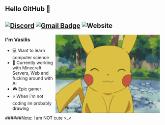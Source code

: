 ## Hello GitHub 👋
[![Discord](https://img.shields.io/badge/Discord-VasInklingGR%231504-%237289DA?label=&logo=discord&logoColor=ffffff&color=7389D8&labelColor=6A7EC2)](https://discord.com)
[![Gmail Badge](https://img.shields.io/badge/-vasilis@thepikachu.ga-c14438?style=flat-square&logo=Gmail&logoColor=white&link=mailto:vasilis@thepikachu.ga)](mailto:vasilis@thepikachu.ga)
![Website](https://img.shields.io/website?down_color=red&down_message=dead&label=My%20website&up_color=green&up_message=online&url=https%3A%2F%2Fvasilis.thepikachu.ga)
---
<img align="right" alt="GIF" src="Cute_Pikachu.gif" />

### I'm Vasilis

- 💻 Want to learn computer science
- 🌱 Currently working with Minecraft Servers, Web and fucking around with AI
- 🎮 Epic gamer
- ⚡ When i'm not coding im probably drawing

######Note: I am NOT cute >_<
